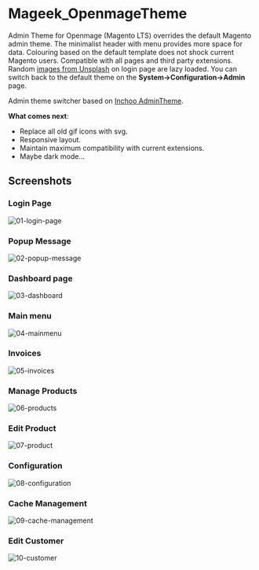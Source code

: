 # Mageek_OpenmageTheme
Admin Theme for Openmage (Magento LTS) overrides the default Magento admin theme. The minimalist header with menu provides more space for data. Colouring based on the default template does not shock current Magento users. Compatible with all pages and third party extensions. Random [images from Unsplash](https://unsplash.com) on login page are lazy loaded. You can switch back to the default theme on the **System->Configuration->Admin** page.

Admin theme switcher based on [Inchoo AdminTheme](https://github.com/ajzele/Inchoo_AdminTheme).

**What comes next**:
- Replace all old gif icons with svg.
- Responsive layout.
- Maintain maximum compatibility with current extensions.
- Maybe dark mode...

## Screenshots

### Login Page
![01-login-page](https://user-images.githubusercontent.com/1067045/85208154-5f7b3900-b32e-11ea-8c22-eba3eb74f447.jpg)
### Popup Message
![02-popup-message](https://user-images.githubusercontent.com/1067045/85208167-846fac00-b32e-11ea-9560-6c916e8350ad.jpg)
### Dashboard page
![03-dashboard](https://user-images.githubusercontent.com/1067045/85208198-c862b100-b32e-11ea-8272-63828e6156df.jpg)
### Main menu
![04-mainmenu](https://user-images.githubusercontent.com/1067045/85211501-4c766200-b34a-11ea-98c6-fc717dddddda.jpg)
### Invoices
![05-invoices](https://user-images.githubusercontent.com/1067045/85208227-f3e59b80-b32e-11ea-8fc7-08d18b5b093f.jpg)
### Manage Products
![06-products](https://user-images.githubusercontent.com/1067045/85208228-f7792280-b32e-11ea-9582-9ddf65f2c184.jpg)
### Edit Product
![07-product](https://user-images.githubusercontent.com/1067045/85208230-fa741300-b32e-11ea-894e-e0fe9c546d7c.jpg)
### Configuration
![08-configuration](https://user-images.githubusercontent.com/1067045/85208231-fcd66d00-b32e-11ea-80ff-e1e3579be374.jpg)
### Cache Management
![09-cache-management](https://user-images.githubusercontent.com/1067045/85208235-fea03080-b32e-11ea-9ca2-1912643058a9.jpg)
### Edit Customer
![10-customer](https://user-images.githubusercontent.com/1067045/85208238-0069f400-b32f-11ea-9e24-ecb043fadccf.jpg)
